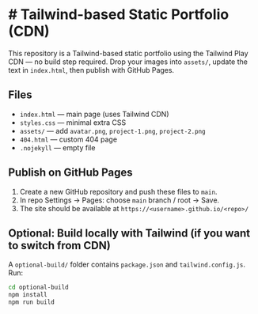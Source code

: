 # # Tailwind-based Static Portfolio (CDN)

This repository is a Tailwind-based static portfolio using the Tailwind Play CDN — no build step required. Drop your images into `assets/`, update the text in `index.html`, then publish with GitHub Pages.

## Files
- `index.html` — main page (uses Tailwind CDN)
- `styles.css` — minimal extra CSS
- `assets/` — add `avatar.png`, `project-1.png`, `project-2.png`
- `404.html` — custom 404 page
- `.nojekyll` — empty file

## Publish on GitHub Pages
1. Create a new GitHub repository and push these files to `main`.
2. In repo Settings → Pages: choose `main` branch / root → Save.
3. The site should be available at `https://<username>.github.io/<repo>/`

## Optional: Build locally with Tailwind (if you want to switch from CDN)
A `optional-build/` folder contains `package.json` and `tailwind.config.js`. Run:
```bash
cd optional-build
npm install
npm run build

